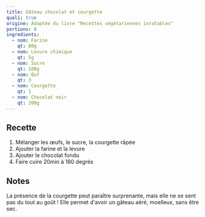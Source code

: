 ```yaml
---
title: Gâteau chocolat et courgette
quali: true
origine: Adaptée du livre "Recettes végétariennes inratables"
portions: 8
ingredients:
  - nom: Farine
    qt: 80g
  - nom: Levure chimique
    qt: 5g
  - nom: Sucre
    qt: 100g
  - nom: Œuf
    qt: 3
  - nom: Courgette
    qt: 1
  - nom: Chocolat noir
    qt: 200g
---
```


Recette
-------

1. Mélanger les œufs, le sucre, la courgette râpée
2. Ajouter la farine et la levure
3. Ajouter le chocolat fondu
4. Faire cuire 20min à 180 degrés

Notes
-----

La présence de la courgette peut paraître surprenante, mais elle ne se sent pas du tout au goût !
Elle permet d'avoir un gâteau aéré, moelleux, sans être sec.
